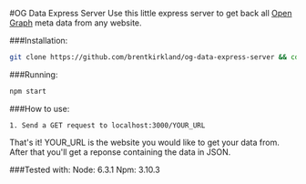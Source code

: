 #OG Data Express Server
Use this little express server to get back all [Open Graph](http://ogp.me/) meta data from any website.

###Installation:
  ```bash
  git clone https://github.com/brentkirkland/og-data-express-server && cd og-data-express-server && npm install
  ```

###Running:
  ```bash
  npm start
  ```


###How to use:
  ```
  1. Send a GET request to localhost:3000/YOUR_URL
  ```
  That's it! YOUR_URL is the website you would like to get your data from. After that you'll get a reponse containing the data in JSON.

###Tested with:
  Node: 6.3.1
  Npm: 3.10.3
